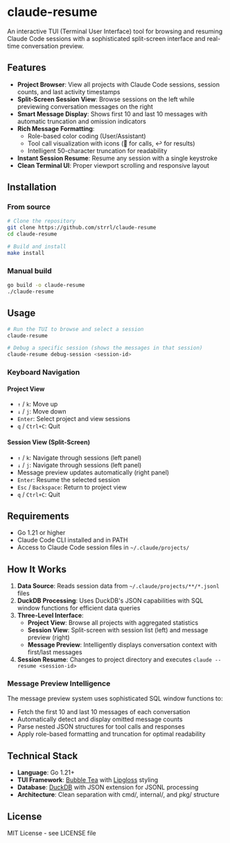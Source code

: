 # claude-resume

An interactive TUI (Terminal User Interface) tool for browsing and resuming Claude Code sessions with a sophisticated split-screen interface and real-time conversation preview.

## Features

- **Project Browser**: View all projects with Claude Code sessions, session counts, and last activity timestamps
- **Split-Screen Session View**: Browse sessions on the left while previewing conversation messages on the right
- **Smart Message Display**: Shows first 10 and last 10 messages with automatic truncation and omission indicators
- **Rich Message Formatting**: 
  - Role-based color coding (User/Assistant)
  - Tool call visualization with icons (🔧 for calls, ↩ for results)
  - Intelligent 50-character truncation for readability
- **Instant Session Resume**: Resume any session with a single keystroke
- **Clean Terminal UI**: Proper viewport scrolling and responsive layout

## Installation

### From source

```bash
# Clone the repository
git clone https://github.com/strrl/claude-resume
cd claude-resume

# Build and install
make install
```

### Manual build

```bash
go build -o claude-resume
./claude-resume
```

## Usage

```bash
# Run the TUI to browse and select a session
claude-resume

# Debug a specific session (shows the messages in that session)
claude-resume debug-session <session-id>
```

### Keyboard Navigation

#### Project View
- `↑` / `k`: Move up
- `↓` / `j`: Move down  
- `Enter`: Select project and view sessions
- `q` / `Ctrl+C`: Quit

#### Session View (Split-Screen)
- `↑` / `k`: Navigate through sessions (left panel)
- `↓` / `j`: Navigate through sessions (left panel)
- Message preview updates automatically (right panel)
- `Enter`: Resume the selected session
- `Esc` / `Backspace`: Return to project view
- `q` / `Ctrl+C`: Quit

## Requirements

- Go 1.21 or higher
- Claude Code CLI installed and in PATH
- Access to Claude Code session files in `~/.claude/projects/`

## How It Works

1. **Data Source**: Reads session data from `~/.claude/projects/**/*.jsonl` files
2. **DuckDB Processing**: Uses DuckDB's JSON capabilities with SQL window functions for efficient data queries
3. **Three-Level Interface**:
   - **Project View**: Browse all projects with aggregated statistics
   - **Session View**: Split-screen with session list (left) and message preview (right)
   - **Message Preview**: Intelligently displays conversation context with first/last messages
4. **Session Resume**: Changes to project directory and executes `claude --resume <session-id>`

### Message Preview Intelligence

The message preview system uses sophisticated SQL window functions to:
- Fetch the first 10 and last 10 messages of each conversation
- Automatically detect and display omitted message counts
- Parse nested JSON structures for tool calls and responses
- Apply role-based formatting and truncation for optimal readability

## Technical Stack

- **Language**: Go 1.21+
- **TUI Framework**: [Bubble Tea](https://github.com/charmbracelet/bubbletea) with [Lipgloss](https://github.com/charmbracelet/lipgloss) styling
- **Database**: [DuckDB](https://github.com/marcboeker/go-duckdb) with JSON extension for JSONL processing
- **Architecture**: Clean separation with cmd/, internal/, and pkg/ structure

## License

MIT License - see LICENSE file